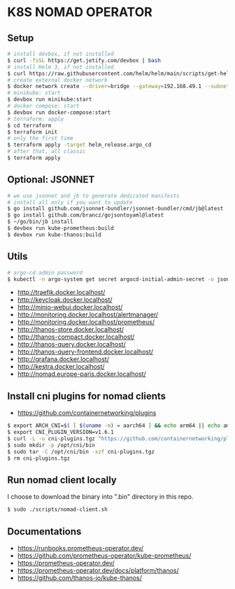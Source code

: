 # K8S NOMAD OPERATOR

## Setup 

```sh
# install devbox, if not installed
$ curl -fsSL https://get.jetify.com/devbox | bash
# install Helm 3, if not installed
$ curl https://raw.githubusercontent.com/helm/helm/main/scripts/get-helm-3 | bash
# create external docker network
$ docker network create --driver=bridge --gateway=192.168.49.1 --subnet=192.168.49.0/24 minikube-network
# minikube: start
$ devbox run minikube:start
# docker compose: start
$ devbox run docker-compose:start
# terraform: apply
$ cd terraform
$ terraform init
# only the first time
$ terraform apply -target helm_release.argo_cd
# after that, all classic
$ terraform apply
```

## Optional: JSONNET

```sh
# we use jsonnet and jb to generate dedicated manifests
# install all only if you want to update
$ go install github.com/jsonnet-bundler/jsonnet-bundler/cmd/jb@latest
$ go install github.com/brancz/gojsontoyaml@latest
$ ~/go/bin/jb install
$ devbox run kube-prometheus:build
$ devbox run kube-thanos:build
```

## Utils

```sh
# argo-cd admin password
$ kubectl -n argo-system get secret argocd-initial-admin-secret -o jsonpath="{.data.password}" | base64 -d
```

* http://traefik.docker.localhost/
* http://keycloak.docker.localhost/
* http://minio-webui.docker.localhost/
* http://monitoring.docker.localhost/alertmanager/
* http://monitoring.docker.localhost/prometheus/
* http://thanos-store.docker.localhost/
* http://thanos-compact.docker.localhost/
* http://thanos-query.docker.localhost/
* http://thanos-query-frontend.docker.localhost/
* http://grafana.docker.localhost/
* http://kestra.docker.localhost/
* http://nomad.europe-paris.docker.localhost/

## Install cni plugins for nomad clients

* https://github.com/containernetworking/plugins

```sh
$ export ARCH_CNI=$( [ $(uname -m) = aarch64 ] && echo arm64 || echo amd64)
$ export CNI_PLUGIN_VERSION=v1.6.1
$ curl -L -o cni-plugins.tgz "https://github.com/containernetworking/plugins/releases/download/${CNI_PLUGIN_VERSION}/cni-plugins-linux-${ARCH_CNI}-${CNI_PLUGIN_VERSION}".tgz
$ sudo mkdir -p /opt/cni/bin
$ sudo tar -C /opt/cni/bin -xzf cni-plugins.tgz
$ rm cni-plugins.tgz
```

## Run nomad client locally

I choose to download the binary into ".bin" directory in this repo.

```sh
$ sudo ./scripts/nomad-client.sh
```

## Documentations

* https://runbooks.prometheus-operator.dev/
* https://github.com/prometheus-operator/kube-prometheus/
* https://prometheus-operator.dev/
* https://prometheus-operator.dev/docs/platform/thanos/
* https://github.com/thanos-io/kube-thanos/
